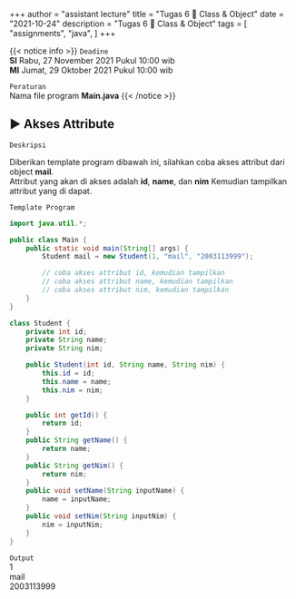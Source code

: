 +++
author = "assistant lecture"
title = "Tugas 6 📖 Class & Object"
date = "2021-10-24"
description = "Tugas 6 📖 Class & Object"
tags = [
    "assignments",
    "java",
]
+++

{{< notice info >}}
`Deadine`\
**SI** Rabu, 27 November 2021 Pukul 10:00 wib\
**MI** Jumat, 29 Oktober 2021 Pukul 10:00 wib

`Peraturan`\
Nama file program **Main.java**
{{< /notice >}}
 
## ▶ Akses Attribute

`Deskripsi`

Diberikan template program dibawah ini, silahkan coba akses attribut dari object **mail**.\
Attribut yang akan di akses adalah **id**, **name**, dan **nim**
Kemudian tampilkan attribut yang di dapat.

`Template Program`
```java
import java.util.*;

public class Main {
	public static void main(String[] args) {
		Student mail = new Student(1, "mail", "2003113999");

		// coba akses attribut id, kemudian tampilkan
		// coba akses attribut name, kemudian tampilkan
		// coba akses attribut nim, kemudian tampilkan
	}
}

class Student {
	private int id;
	private String name;
	private String nim;

	public Student(int id, String name, String nim) {
		this.id = id;
		this.name = name;
		this.nim = nim;
	}

	public int getId() {
		return id;
	}
	public String getName() {
		return name;
	}
	public String getNim() {
		return nim;
	}
	public void setName(String inputName) {
		name = inputName;
	}
	public void setNim(String inputNim) {
		nim = inputNim;
	}
}
```

`Output`\
1\
mail\
2003113999
